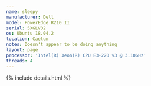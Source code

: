 ```yaml
---
name: sleepy
manufacturer: Dell
model: PowerEdge R210 II
serial: 5XGLV02
os: Ubuntu 18.04.2
location: Caelum
notes: Doesn't appear to be doing anything
layout: page
processor: 'Intel(R) Xeon(R) CPU E3-220 v3 @ 3.10GHz'
threads: 4
---
```

{% include details.html %} 

